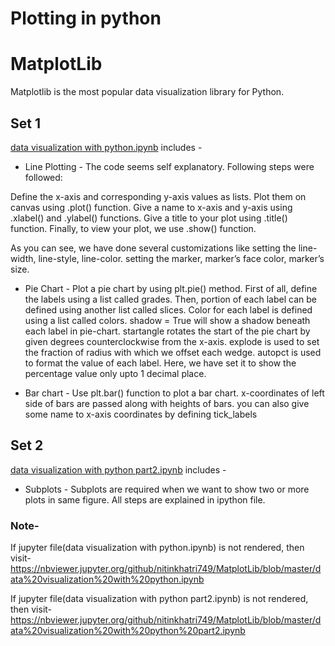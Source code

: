 # Plotting in python

# MatplotLib
Matplotlib is the most popular data visualization library for Python.

## Set 1 
[data visualization with python.ipynb](https://github.com/nitinkhatri749/MatplotLib/blob/master/data%20visualization%20with%20python.ipynb) includes -

* Line Plotting - 
The code seems self explanatory. Following steps were followed:

Define the x-axis and corresponding y-axis values as lists.
Plot them on canvas using .plot() function.
Give a name to x-axis and y-axis using .xlabel() and .ylabel() functions.
Give a title to your plot using .title() function.
Finally, to view your plot, we use .show() function.

As you can see, we have done several customizations like setting the line-width, line-style, line-color.
setting the marker, marker’s face color, marker’s size.

* Pie Chart - 
Plot a pie chart by using plt.pie() method.
First of all, define the labels using a list called grades.
Then, portion of each label can be defined using another list called slices.
Color for each label is defined using a list called colors.
shadow = True will show a shadow beneath each label in pie-chart.
startangle rotates the start of the pie chart by given degrees counterclockwise from the x-axis.
explode is used to set the fraction of radius with which we offset each wedge.
autopct is used to format the value of each label. Here, we have set it to show the percentage value only upto 1 decimal place.

* Bar chart - 
Use plt.bar() function to plot a bar chart.
x-coordinates of left side of bars are passed along with heights of bars.
you can also give some name to x-axis coordinates by defining tick_labels

## Set 2
[data visualization with python part2.ipynb](https://github.com/nitinkhatri749/MatplotLib/blob/master/data%20visualization%20with%20python%20part2.ipynb) includes - 

* Subplots - 
Subplots are required when we want to show two or more plots in same figure. All steps are explained in ipython file.

### Note-
If jupyter file(data visualization with python.ipynb) is not rendered, then visit-
https://nbviewer.jupyter.org/github/nitinkhatri749/MatplotLib/blob/master/data%20visualization%20with%20python.ipynb

If jupyter file(data visualization with python part2.ipynb) is not rendered, then visit-
https://nbviewer.jupyter.org/github/nitinkhatri749/MatplotLib/blob/master/data%20visualization%20with%20python%20part2.ipynb
